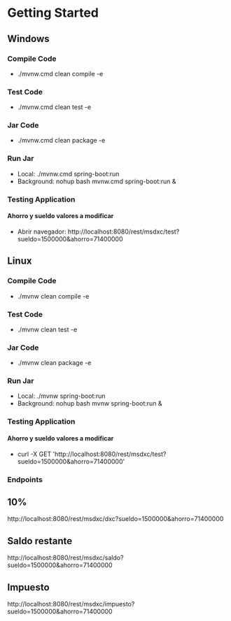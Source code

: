 # Getting Started

## Windows

### Compile Code
* ./mvnw.cmd clean compile -e

### Test Code
* ./mvnw.cmd clean test -e

### Jar Code
* ./mvnw.cmd clean package -e

### Run Jar
* Local:      ./mvnw.cmd spring-boot:run 
* Background: nohup bash mvnw.cmd spring-boot:run &

### Testing Application
#### Ahorro y sueldo valores a modificar
* Abrir navegador: http://localhost:8080/rest/msdxc/test?sueldo=1500000&ahorro=71400000

## Linux

### Compile Code
* ./mvnw clean compile -e

### Test Code
* ./mvnw clean test -e

### Jar Code
* ./mvnw clean package -e

### Run Jar
* Local:      ./mvnw spring-boot:run 
* Background: nohup bash mvnw spring-boot:run &

### Testing Application
#### Ahorro y sueldo valores a modificar
* curl -X GET 'http://localhost:8080/rest/msdxc/test?sueldo=1500000&ahorro=71400000'

### Endpoints
## 10%
http://localhost:8080/rest/msdxc/dxc?sueldo=1500000&ahorro=71400000
## Saldo restante
http://localhost:8080/rest/msdxc/saldo?sueldo=1500000&ahorro=71400000
## Impuesto
http://localhost:8080/rest/msdxc/impuesto?sueldo=1500000&ahorro=71400000
